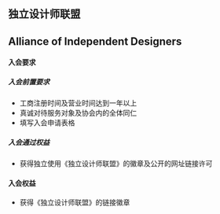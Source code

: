 ## 独立设计师联盟
## Alliance of Independent Designers
#### 入会要求
##### 入会前置要求
+ 工商注册时间及营业时间达到一年以上
+ 真诚对待服务对象及协会内的全体同仁
+ 填写入会申请表格
##### 入会通过权益
+ 获得独立使用《独立设计师联盟》的徽章及公开的网址链接许可
#### 入会权益
+ 获得《独立设计师联盟》的链接徽章
